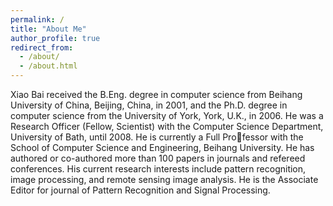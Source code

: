 ```yaml
---
permalink: /
title: "About Me"
author_profile: true
redirect_from: 
  - /about/
  - /about.html
---
```


Xiao Bai received the B.Eng. degree in computer science from Beihang University of China, Beijing, China, in 2001, and the Ph.D. degree in computer science from the University of York, York, U.K., in 2006. He was a Research Officer (Fellow, Scientist)
with the Computer Science Department, University of Bath, until 2008. He is currently a Full Professor with the School of Computer Science and Engineering, Beihang University. He has authored or co-authored more than 100 papers in journals and refereed conferences. His current research interests include pattern recognition, image processing, and remote sensing image analysis. He is the Associate Editor for journal of Pattern Recognition and Signal Processing.

